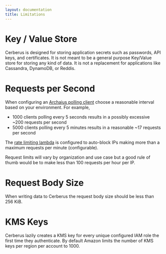 ```yaml
---
layout: documentation
title: Limitations
---
```


# Key / Value Store

Cerberus is designed for storing application secrets such as passwords, API keys, and certificates.  It is not
meant to be a general purpose Key/Value store for storing any kind of data. It is not a replacement for applications 
like Cassandra, DynamoDB, or Reddis.

# Requests per Second

When configuring an [Archaius polling client](archaius) choose a reasonable interval based on your environment.
For example,

-  1000 clients polling every 5 seconds results in a possibly excessive ~200 requests per second
-  5000 clients polling every 5 minutes results in a reasonable ~17 requests per second

The <a target="_blank" onclick="trackOutboundLink('https://github.com/Nike-Inc/cerberus-cloudfront-lambda')" href="https://github.com/Nike-Inc/cerberus-cloudfront-lambda">rate limiting lambda</a> is configured to auto-block
IPs making more than a maximum requests per minute (configurable).

Request limits will vary by organization and use case but a good rule of thumb would be to make less than 
100 requests per hour per IP.

# Request Body Size

When writing data to Cerberus the request body size should be less than 256 KiB.

# KMS Keys

Cerberus lazily creates a KMS key for every unique configured IAM role the first time they authenticate.
By default Amazon limits the number of KMS keys per region per account to 1000. 